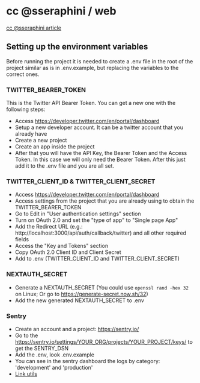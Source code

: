 # cc @sseraphini / web

[cc @sseraphini article](https://sibelius.substack.com/p/cc-sseraphini)

## Setting up the environment variables

Before running the project it is needed to create a .env file in the root of the project similar as is in .env.example, but replacing the variables to the correct ones.

### TWITTER_BEARER_TOKEN

This is the Twitter API Bearer Token. You can get a new one with the following steps:

- Access https://developer.twitter.com/en/portal/dashboard
- Setup a new developer account. It can be a twitter account that you already have
- Create a new project
- Create an app inside the project
- After that you will have the API Key, the Bearer Token and the Access Token. In this case we will only need the Bearer Token. After this just add it to the .env file and you are all set.

### TWITTER_CLIENT_ID & TWITTER_CLIENT_SECRET

- Access https://developer.twitter.com/en/portal/dashboard
- Access settings from the project that you are already using to obtain the TWITTER_BEARER_TOKEN
- Go to Edit in "User authentication settings" section
- Turn on OAuth 2.0 and set the "type of app" to "Single page App"
- Add the Redirect URL (e.g.: http://localhost:3000/api/auth/callback/twitter) and all other required fields
- Access the "Key and Tokens" section
- Copy OAuth 2.0 Client ID and Client Secret
- Add to .env (TWITTER_CLIENT_ID and TWITTER_CLIENT_SECRET)

### NEXTAUTH_SECRET

- Generate a NEXTAUTH_SECRET (You could use `openssl rand -hex 32` on Linux; Or go to https://generate-secret.now.sh/32)
- Add the new generated NEXTAUTH_SECRET to .env

### Sentry

- Create an account and a project: https://sentry.io/
- Go to the https://sentry.io/settings/YOUR_ORG/projects/YOUR_PROJECT/keys/ to get the SENTRY_DSN
- Add the .env, look .env.example
- You can see in the sentry dashboard the logs by category: 'development' and 'production'
- [Link utils](https://github.com/sibelius/ccsseraphini/issues/345#issuecomment-1089593688)
